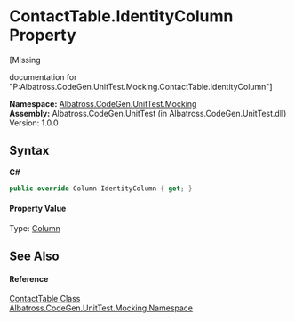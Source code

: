 # ContactTable.IdentityColumn Property 
 

\[Missing <summary> documentation for "P:Albatross.CodeGen.UnitTest.Mocking.ContactTable.IdentityColumn"\]

**Namespace:**&nbsp;<a href="2F2D61B8.md">Albatross.CodeGen.UnitTest.Mocking</a><br />**Assembly:**&nbsp;Albatross.CodeGen.UnitTest (in Albatross.CodeGen.UnitTest.dll) Version: 1.0.0

## Syntax

**C#**<br />
``` C#
public override Column IdentityColumn { get; }
```


#### Property Value
Type: <a href="9459F463.md">Column</a>

## See Also


#### Reference
<a href="F1FE54A6.md">ContactTable Class</a><br /><a href="2F2D61B8.md">Albatross.CodeGen.UnitTest.Mocking Namespace</a><br />